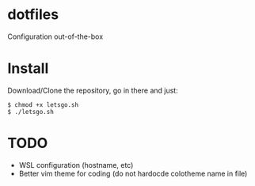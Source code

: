 # dotfiles
Configuration out-of-the-box

# Install

Download/Clone the repository, go in there and just:
```
$ chmod +x letsgo.sh
$ ./letsgo.sh
```

# TODO
 * WSL configuration (hostname, etc)
 * Better vim theme for coding (do not hardocde colotheme name in file)

